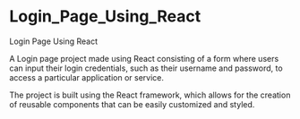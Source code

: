 # Login_Page_Using_React
Login Page Using React

A Login page project made using React consisting of a form where users can input their login credentials, such as their username and password, to access a particular application or service.

The project is built using the React framework, which allows for the creation of reusable components that can be easily customized and styled. 
